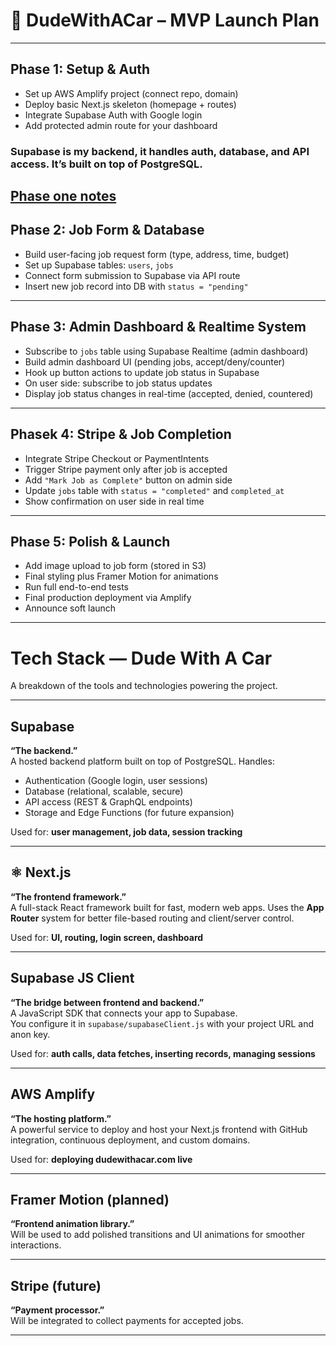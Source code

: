 # 🚗 DudeWithACar – MVP Launch Plan 

---

## Phase 1: Setup & Auth

- Set up AWS Amplify project (connect repo, domain)
- Deploy basic Next.js skeleton (homepage + routes)
- Integrate Supabase Auth with Google login
- Add protected admin route for your dashboard
### Supabase is my backend, it handles auth, database, and API access. It’s built on top of PostgreSQL.
[Phase one notes](./notes/week1-notes.md)
---

## Phase 2: Job Form & Database

- Build user-facing job request form (type, address, time, budget)
- Set up Supabase tables: `users`, `jobs`
- Connect form submission to Supabase via API route
- Insert new job record into DB with `status = "pending"`

---

##  Phase 3: Admin Dashboard & Realtime System

- Subscribe to `jobs` table using Supabase Realtime (admin dashboard)
- Build admin dashboard UI (pending jobs, accept/deny/counter)
- Hook up button actions to update job status in Supabase
- On user side: subscribe to job status updates
- Display job status changes in real-time (accepted, denied, countered)

---

##  Phasek 4: Stripe & Job Completion

- Integrate Stripe Checkout or PaymentIntents
- Trigger Stripe payment only after job is accepted
- Add `"Mark Job as Complete"` button on admin side
- Update `jobs` table with `status = "completed"` and `completed_at`
- Show confirmation on user side in real time

---

##  Phase 5: Polish & Launch

- Add image upload to job form (stored in S3)
- Final styling plus Framer Motion for animations
- Run full end-to-end tests
- Final production deployment via Amplify
- Announce soft launch
---



#  Tech Stack — Dude With A Car

A breakdown of the tools and technologies powering the project.

---

##  Supabase
**“The backend.”**  
A hosted backend platform built on top of PostgreSQL. Handles:
-  Authentication (Google login, user sessions)
-  Database (relational, scalable, secure)
-  API access (REST & GraphQL endpoints)
-  Storage and Edge Functions (for future expansion)

Used for: **user management, job data, session tracking**

---

## ⚛ Next.js
**“The frontend framework.”**  
A full-stack React framework built for fast, modern web apps. Uses the **App Router** system for better file-based routing and client/server control.

Used for: **UI, routing, login screen, dashboard**

---

##  Supabase JS Client
**“The bridge between frontend and backend.”**  
A JavaScript SDK that connects your app to Supabase.  
You configure it in `supabase/supabaseClient.js` with your project URL and anon key.

Used for: **auth calls, data fetches, inserting records, managing sessions**

---

##  AWS Amplify
**“The hosting platform.”**  
A powerful service to deploy and host your Next.js frontend with GitHub integration, continuous deployment, and custom domains.

Used for: **deploying dudewithacar.com live**

---

##  Framer Motion (planned)
**“Frontend animation library.”**  
Will be used to add polished transitions and UI animations for smoother interactions.

---

##  Stripe (future)
**“Payment processor.”**  
Will be integrated to collect payments for accepted jobs.

---
